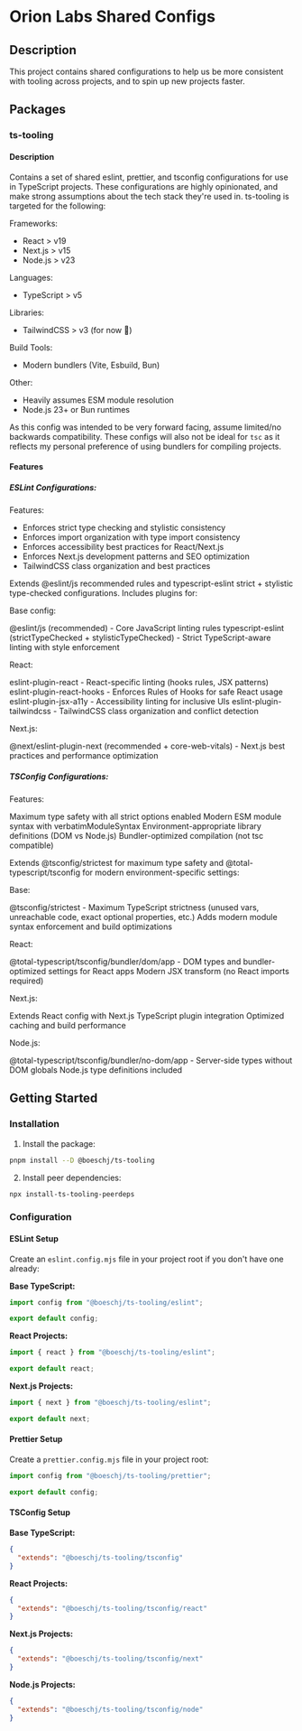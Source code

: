 # Orion Labs Shared Configs

## Description

This project contains shared configurations to help us be more consistent with tooling across projects, and to spin up new projects faster.

## Packages

### ts-tooling

#### Description

Contains a set of shared eslint, prettier, and tsconfig configurations for use in TypeScript projects. These configurations are highly opinionated, and make strong assumptions about the tech stack they're used in. ts-tooling is targeted for the following:

Frameworks:

- React > v19
- Next.js > v15
- Node.js > v23

Languages:

- TypeScript > v5

Libraries:

- TailwindCSS > v3 (for now 😬)

Build Tools:

- Modern bundlers (Vite, Esbuild, Bun)

Other:

- Heavily assumes ESM module resolution
- Node.js 23+ or Bun runtimes

As this config was intended to be very forward facing, assume limited/no backwards compatibility. These configs will also not be ideal for `tsc` as it reflects my personal preference of using bundlers for compiling projects.

#### Features

##### ESLint Configurations:

Features:

- Enforces strict type checking and stylistic consistency
- Enforces import organization with type import consistency
- Enforces accessibility best practices for React/Next.js
- Enforces Next.js development patterns and SEO optimization
- TailwindCSS class organization and best practices

Extends @eslint/js recommended rules and typescript-eslint strict + stylistic type-checked configurations. Includes plugins for:

Base config:

@eslint/js (recommended) - Core JavaScript linting rules
typescript-eslint (strictTypeChecked + stylisticTypeChecked) - Strict TypeScript-aware linting with style enforcement

React:

eslint-plugin-react - React-specific linting (hooks rules, JSX patterns)
eslint-plugin-react-hooks - Enforces Rules of Hooks for safe React usage
eslint-plugin-jsx-a11y - Accessibility linting for inclusive UIs
eslint-plugin-tailwindcss - TailwindCSS class organization and conflict detection

Next.js:

@next/eslint-plugin-next (recommended + core-web-vitals) - Next.js best practices and performance optimization

##### TSConfig Configurations:

Features:

Maximum type safety with all strict options enabled
Modern ESM module syntax with verbatimModuleSyntax
Environment-appropriate library definitions (DOM vs Node.js)
Bundler-optimized compilation (not tsc compatible)

Extends @tsconfig/strictest for maximum type safety and @total-typescript/tsconfig for modern environment-specific settings:

Base:

@tsconfig/strictest - Maximum TypeScript strictness (unused vars, unreachable code, exact optional properties, etc.)
Adds modern module syntax enforcement and build optimizations

React:

@total-typescript/tsconfig/bundler/dom/app - DOM types and bundler-optimized settings for React apps
Modern JSX transform (no React imports required)

Next.js:

Extends React config with Next.js TypeScript plugin integration
Optimized caching and build performance

Node.js:

@total-typescript/tsconfig/bundler/no-dom/app - Server-side types without DOM globals
Node.js type definitions included

## Getting Started

### Installation

1. Install the package:

```bash
pnpm install --D @boeschj/ts-tooling
```

2. Install peer dependencies:

```bash
npx install-ts-tooling-peerdeps
```

### Configuration

#### ESLint Setup

Create an `eslint.config.mjs` file in your project root if you don't have one already:

**Base TypeScript:**

```javascript
import config from "@boeschj/ts-tooling/eslint";

export default config;
```

**React Projects:**

```javascript
import { react } from "@boeschj/ts-tooling/eslint";

export default react;
```

**Next.js Projects:**

```javascript
import { next } from "@boeschj/ts-tooling/eslint";

export default next;
```

#### Prettier Setup

Create a `prettier.config.mjs` file in your project root:

```javascript
import config from "@boeschj/ts-tooling/prettier";

export default config;
```

#### TSConfig Setup

**Base TypeScript:**

```json
{
  "extends": "@boeschj/ts-tooling/tsconfig"
}
```

**React Projects:**

```json
{
  "extends": "@boeschj/ts-tooling/tsconfig/react"
}
```

**Next.js Projects:**

```json
{
  "extends": "@boeschj/ts-tooling/tsconfig/next"
}
```

**Node.js Projects:**

```json
{
  "extends": "@boeschj/ts-tooling/tsconfig/node"
}
```
